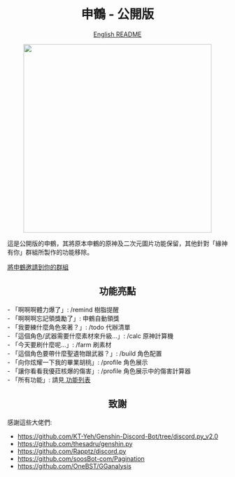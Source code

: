<h1 align="center">申鶴 - 公開版</h1>

<p align="center">
<a href='https://github.com/seriaati/shenhe_bot/blob/public/README.md'> English README </a>
</p>

<p align="center">
<img src="https://i.imgur.com/bwWfOJH.png" width="430" height="430" />
</p>

<p align="left">
這是公開版的申鶴，其將原本申鶴的原神及二次元圖片功能保留，其他針對「緣神有你」群組所製作的功能移除。 <br>
</p>

<a href='https://discord.com/oauth2/authorize?client_id=1000045812522430626&permissions=137439333440&scope=bot%20applications.commands'> 將申鶴邀請到你的群組 </a>

<h2 align="center">功能亮點</h2>
<p align="left">
 - 「啊啊啊體力爆了」: /remind 樹脂提醒<br>
 - 「啊啊啊忘記領獎勵了」: 申鶴自動領獎<br>
 - 「我要練什麼角色來著？」: /todo 代辦清單<br>
 - 「這個角色/武器需要什麼素材來升級…」: /calc 原神計算機<br>
 - 「今天要刷什麼呢…」: /farm 刷素材<br>
 - 「這個角色要帶什麼聖遺物跟武器？」: /build 角色配置<br>
 - 「向你炫耀一下我的畢業胡桃」: /profile 角色展示<br>
 - 「讓你看看我優菈核爆的傷害」: /profile 角色展示中的傷害計算器<br>
 - 「所有功能」: 請見<a href='https://github.com/seriaati/shenhe_bot/blob/public/features.md'> 功能列表 </a>
 </p>

<h2 align="center">致謝</h2> 

感謝這些大佬們: 

- https://github.com/KT-Yeh/Genshin-Discord-Bot/tree/discord.py_v2.0
- https://github.com/thesadru/genshin.py
- https://github.com/Rapptz/discord.py
- https://github.com/soosBot-com/Pagination
- https://github.com/OneBST/GGanalysis
